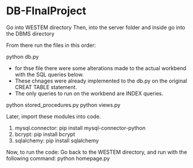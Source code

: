 # DB-FInalProject


Go into WESTEM directory
Then, into the server folder and inside go into the DBMS directory

From there run the files in this order:

python db.py
- for thse file there were some alterations made to the actual workbend with the SQL queries below. 
- These chnages were already implemented to the db.py on the original CREAT TABLE statement.
- The only queries to run on the workbend are INDEX queries. 

python stored_procedures.py
python views.py 

Later, import these modules into code. 
1. mysql.connector:
pip install mysql-connector-python
2. bcrypt:
pip install bcrypt
3. sqlalchemy:
pip install sqlalchemy


Now, to run the code:
Go back to the WESTEM directory, and run with the following command:
python homepage.py